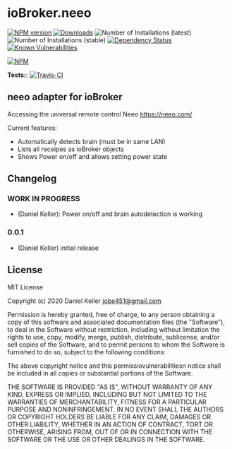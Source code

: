 # ioBroker.neeo

[![NPM version](http://img.shields.io/npm/v/iobroker.neeo.svg)](https://www.npmjs.com/package/iobroker.neeo)
[![Downloads](https://img.shields.io/npm/dm/iobroker.neeo.svg)](https://www.npmjs.com/package/iobroker.neeo)
![Number of Installations (latest)](http://iobroker.live/badges/neeo-installed.svg)
![Number of Installations (stable)](http://iobroker.live/badges/neeo-stable.svg)
[![Dependency Status](https://img.shields.io/david/jobe451/iobroker.neeo.svg)](https://david-dm.org/jobe451/iobroker.neeo)
[![Known Vulnerabilities](https://snyk.io/test/github/jobe451/ioBroker.neeo/badge.svg)](https://snyk.io/test/github/jobe451/ioBroker.neeo)

[![NPM](https://nodei.co/npm/iobroker.neeo.png?downloads=true)](https://nodei.co/npm/iobroker.neeo/)

**Tests:**: [![Travis-CI](http://img.shields.io/travis/jobe451/ioBroker.neeo/master.svg)](https://travis-ci.org/jobe451/ioBroker.neeo)

## neeo adapter for ioBroker

Accessing the universal remote control Neeo https://neeo.com/

Current features:
* Automatically detects brain (must be in same LAN)
* Lists all receipes as ioBroker objects
* Shows Power on/off and allows setting power state


## Changelog

### __WORK IN PROGRESS__
* (Daniel Keller): Power on/off and brain autodetection is working

### 0.0.1
* (Daniel Keller) initial release

## License
MIT License

Copyright (c) 2020 Daniel Keller <jobe451@gmail.com>

Permission is hereby granted, free of charge, to any person obtaining a copy
of this software and associated documentation files (the "Software"), to deal
in the Software without restriction, including without limitation the rights
to use, copy, modify, merge, publish, distribute, sublicense, and/or sell
copies of the Software, and to permit persons to whom the Software is
furnished to do so, subject to the following conditions:

The above copyright notice and this permissiovulnerabilitiesn notice shall be included in all
copies or substantial portions of the Software.

THE SOFTWARE IS PROVIDED "AS IS", WITHOUT WARRANTY OF ANY KIND, EXPRESS OR
IMPLIED, INCLUDING BUT NOT LIMITED TO THE WARRANTIES OF MERCHANTABILITY,
FITNESS FOR A PARTICULAR PURPOSE AND NONINFRINGEMENT. IN NO EVENT SHALL THE
AUTHORS OR COPYRIGHT HOLDERS BE LIABLE FOR ANY CLAIM, DAMAGES OR OTHER
LIABILITY, WHETHER IN AN ACTION OF CONTRACT, TORT OR OTHERWISE, ARISING FROM,
OUT OF OR IN CONNECTION WITH THE SOFTWARE OR THE USE OR OTHER DEALINGS IN THE
SOFTWARE.